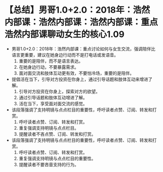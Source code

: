 # 【总结】男哥1.0+2.0：2018年：浩然内部课：浩然内部课：浩然内部课：重点浩然内部课聊动女生的核心1.09

-   男哥1.0+2.0：2018年：浩然内部课：重点讨论如何与女生交流，强调陪伴比语言更重要，建议在她身边行动而不是打电话或发语音。
    1.  重要的是陪伴，而不是语言表达。
    2.  在她身边行动，不要暴露需求。
    3.  面对面交流和肢体互动更有效，不要怕冷场，重要的是陪伴。
-   提倡活在当下，引导对方投资在你身上，通过引导话题和肢体互动来增进了解。
    1.  引导对方投资在你身上，探索对方的欲望。
    2.  通过引导话题和肢体互动增进了解。
    3.  活在当下，享受面对面交流的感觉。
-   该段落强调了支持明镜与点点栏目的重要性，呼吁读者点赞、订阅、转发和打赏。
    1.  呼吁读者点赞、订阅、转发和打赏。
    2.  重复强调支持明镜与点点栏目。
    3.  提醒读者不吝点赞、订阅、转发和打赏。
-   该段落强调了支持明镜与点点栏目的重要性，呼吁读者点赞、订阅、转发和打赏。
    1.  呼吁读者点赞、订阅、转发和打赏。
    2.  重复强调支持明镜与点点栏目的重要性。
    3.  提醒读者不要吝啬支持的行为。